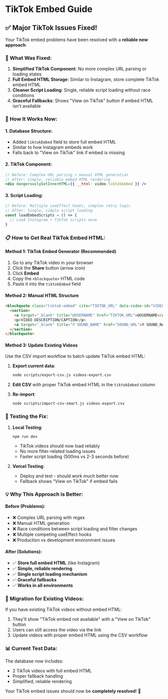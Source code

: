 # TikTok Embed Guide

## ✅ **Major TikTok Issues Fixed!**

Your TikTok embed problems have been resolved with a **reliable new approach**:

### **🔧 What Was Fixed:**
1. **Simplified TikTok Component**: No more complex URL parsing or loading states
2. **Full Embed HTML Storage**: Similar to Instagram, store complete TikTok embed HTML
3. **Cleaner Script Loading**: Single, reliable script loading without race conditions
4. **Graceful Fallbacks**: Shows "View on TikTok" button if embed HTML isn't available

### **🚀 How It Works Now:**

#### **1. Database Structure:**
- Added `tiktokEmbed` field to store full embed HTML
- Similar to how Instagram embeds work
- Falls back to "View on TikTok" link if embed is missing

#### **2. TikTok Component:**
```jsx
// Before: Complex URL parsing + manual HTML generation
// After: Simple, reliable embed HTML rendering
<div dangerouslySetInnerHTML={{ __html: video.tiktokEmbed }} />
```

#### **3. Script Loading:**
```jsx
// Before: Multiple useEffect hooks, complex retry logic
// After: Single, simple script loading
const loadEmbedScripts = () => {
  // Load Instagram + TikTok scripts once
}
```

### **📋 How to Get Real TikTok Embed HTML:**

#### **Method 1: TikTok Embed Generator (Recommended)**
1. Go to any TikTok video in your browser
2. Click the **Share** button (arrow icon)
3. Click **Embed**
4. Copy the `<blockquote>` HTML code
5. Paste it into the `tiktokEmbed` field

#### **Method 2: Manual HTML Structure**
```html
<blockquote class="tiktok-embed" cite="TIKTOK_URL" data-video-id="VIDEO_ID" style="max-width: 605px;min-width: 325px;">
  <section>
    <a target="_blank" title="@USERNAME" href="TIKTOK_URL">@USERNAME</a>
    <p>VIDEO DESCRIPTION/CAPTION</p>
    <a target="_blank" title="♬ SOUND_NAME" href="SOUND_URL">♬ SOUND_NAME</a>
  </section>
</blockquote>
```

#### **Method 3: Update Existing Videos**
Use the CSV import workflow to batch update TikTok embed HTML:

1. **Export current data**:
   ```bash
   node scripts/export-csv.js videos-export.csv
   ```

2. **Edit CSV** with proper TikTok embed HTML in the `tiktokEmbed` column

3. **Re-import**:
   ```bash
   node scripts/import-csv-smart.js videos-export.csv
   ```

### **🎯 Testing the Fix:**

1. **Local Testing**:
   ```bash
   npm run dev
   ```
   - TikTok videos should now load reliably
   - No more filter-related loading issues
   - Faster script loading (500ms vs 2-3 seconds before)

2. **Vercel Testing**:
   - Deploy and test - should work much better now
   - Fallback shows "View on TikTok" if embed fails

### **💡 Why This Approach is Better:**

#### **Before (Problems):**
- ❌ Complex URL parsing with regex
- ❌ Manual HTML generation
- ❌ Race conditions between script loading and filter changes
- ❌ Multiple competing useEffect hooks
- ❌ Production vs development environment issues

#### **After (Solutions):**
- ✅ **Store full embed HTML** (like Instagram)
- ✅ **Simple, reliable rendering**
- ✅ **Single script loading mechanism**
- ✅ **Graceful fallbacks**
- ✅ **Works in all environments**

### **🔄 Migration for Existing Videos:**

If you have existing TikTok videos without embed HTML:

1. They'll show "TikTok embed not available" with a "View on TikTok" button
2. Users can still access the video via the link
3. Update videos with proper embed HTML using the CSV workflow

### **📊 Current Test Data:**

The database now includes:
- 2 TikTok videos with full embed HTML
- Proper fallback handling
- Simplified, reliable rendering

Your TikTok embed issues should now be **completely resolved**! 🎉